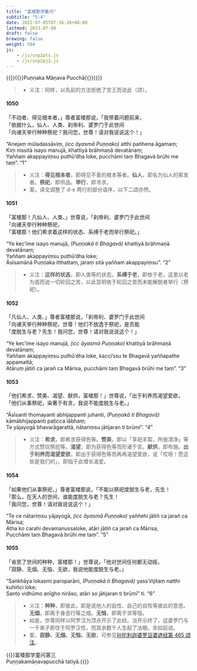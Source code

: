 ```yaml
---
title: "富楼那学童问"
subtitle: "5:4"
date: 2022-07-05T07:36:26+08:00
lastmod: 2023-07-08
draft: false
brewing: false
weight: 504
js:
    - /js/snp2pts.js
    - /js/snp2pj2.js
---
```



{{<subtitle>}}{{<suttalink src="snp5.4">}}Puṇṇaka Māṇava Pucchā{{</suttalink>}}{{</subtitle>}}

> - 义注：同样，以先前的方法拒绝了空王而说此（颂）。

#### 1050

「不动者、得见根本者，」尊者富楼那说，「我带着问题前来，  
「依据什么，仙人、人类、刹帝利、婆罗门于此世间  
「向诸天举行种种祭祀？我问您，世尊！请对我说说这个！」

“Anejaṃ mūladassāviṃ, <i>(icc āyasmā Puṇṇako)</i> atthi pañhena āgamaṃ;  
Kiṃ nissitā isayo manujā, khattiyā brāhmaṇā devatānaṃ;  
Yaññam akappayiṃsu puthū’dha loke, pucchāmi taṃ Bhagavā brūhi me taṃ”. <q>1</q>

> - 义注：**得见根本者**，即得见不善的根本等者。**仙人**，即名为仙人的萦发者。**祭祀**，即供品。**举行**，即寻求。
> - 案，译文调整了 d-e 两行的部分语序，以下二颂亦然。

#### 1051

「富楼那！凡仙人、人类、」世尊说，「刹帝利、婆罗门于此世间  
「向诸天举行种种祭祀，  
「富楼那！他们希求着这样的状态、系缚于老而举行祭祀。」

“Ye kec’ime isayo manujā, <i>(Puṇṇakā ti Bhagavā)</i> khattiyā brāhmaṇā devatānaṃ;  
Yaññam akappayiṃsu puthū’dha loke;  
Āsīsamānā Puṇṇaka itthattaṃ, jaraṃ sitā yaññam akappayiṃsu”. <q>2</q>

> - 义注：**这样的状态**，即人类等的状态。**系缚于老**，即依于老，这里以老为首而说一切轮回之苦，以此显明依于轮回之苦而未能解脱者举行（祭祀）。

#### 1052

「凡仙人、人类、」尊者富楼那说，「刹帝利、婆罗门于此世间  
「向诸天举行种种祭祀，世尊！他们不放逸于祭祀，是否能  
「度脱生与老？先生！我问您，世尊！请对我说说这个！」

“Ye kec’ime isayo manujā, <i>(icc āyasmā Puṇṇako)</i> khattiyā brāhmaṇā devatānaṃ;  
Yaññam akappayiṃsu puthū’dha loke, kacci’ssu te Bhagavā yaññapathe appamattā;  
Atāruṃ jātiñ ca jarañ ca Mārisa, pucchāmi taṃ Bhagavā brūhi me taṃ”. <q>3</q>

#### 1053

「他们希求、赞美、渴望、献供，富楼那！」世尊说，「出于利养而渴望爱欲，  
「他们从事祭祀，染著于有贪，我说不能度脱生与老。」

“Āsīsanti thomayanti abhijappanti juhanti, <i>(Puṇṇakā ti Bhagavā)</i> kāmābhijappanti paṭicca lābhaṃ;  
Te yājayogā bhavarāgarattā, nātariṃsu jātijaran ti brūmi”. <q>4</q>

> - 义注：**希求**，即希求获得色等。**赞美**，即以「享祀丰絜，所施清净」等方式赞叹祭祀等。**渴望**，即为获得色等而形诸于言。**献供**，即布施。**出于利养而渴望爱欲**，即出于获得色等而再再渴望爱欲，说「哎呀！愿这些是我们的」，即指于此增长渴爱。

#### 1054

「如果他们从事祭祀，」尊者富楼那说，「不能以祭祀度脱生与老，先生！  
「那么，在天人的世间，谁能度脱生与老？先生！  
「我问您，世尊！请对我说说这个！」

“Te ce nātariṃsu yājayogā, <i>(icc āyasmā Puṇṇako)</i> yaññehi jātiñ ca jarañ ca Mārisa;  
Atha ko carahi devamanussaloke, atāri jātiñ ca jarañ ca Mārisa;  
Pucchāmi taṃ Bhagavā brūhi me taṃ”. <q>5</q>

#### 1055

「省思了世间的种种，富楼那！」世尊说，「他对世间任何都无动摇，  
「寂静、无烟、无恼、无欲，我说他能度脱生与老。」

“Saṅkhāya lokasmi paroparāni, <i>(Puṇṇakā ti Bhagavā)</i> yass’iñjitaṃ natthi kuhiñci loke;  
Santo vidhūmo anīgho nirāso, atāri so jātijaran ti brūmī” ti. <q>6</q>

> - 义注：**种种**，即彼此，即是说他人的自性、自己的自性等彼此的意思。**无烟**，即离于身恶行等之烟。**无恼**，即离于贪等恼。
> - 如是，世尊同样以阿罗汉为顶点开示了此经。当开示终了，这婆罗门与一千弟子即住于阿罗汉性，而其余数千人生起了法眼。余如前说。
> - 案，**寂静、无烟、无恼、无欲**，可参见[孙陀利迦婆罗豆婆遮经第 465 颂注](../304/#465)。


{{<eof>}}富楼那学童问第三<br>Puṇṇakamāṇavapucchā tatiyā.{{</eof>}}